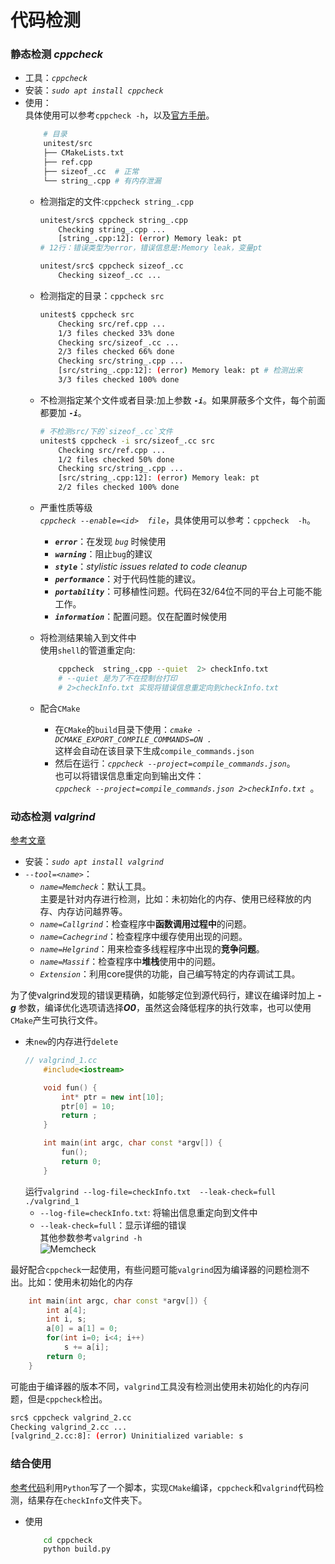 # 代码检测

### 静态检测 ***cppcheck***
+ 工具：*`cppcheck`*
+ 安装：*`sudo apt install cppcheck`*
+ 使用：  
    具体使用可以参考`cppcheck -h`，以及[官方手册](http://cppcheck.net/manual.pdf)。
    ```bash
        # 目录
        unitest/src
        ├── CMakeLists.txt
        ├── ref.cpp
        ├── sizeof_.cc  # 正常
        └── string_.cpp # 有内存泄漏
    ```
    + 检测指定的文件:`cppcheck string_.cpp`
        ```bash
        unitest/src$ cppcheck string_.cpp
            Checking string_.cpp ...
            [string_.cpp:12]: (error) Memory leak: pt 
        # 12行：错误类型为error，错误信息是:Memory leak，变量pt
        
        unitest/src$ cppcheck sizeof_.cc 
            Checking sizeof_.cc ...
        ```
    + 检测指定的目录：`cppcheck src`
        ```bash
        unitest$ cppcheck src
            Checking src/ref.cpp ...
            1/3 files checked 33% done
            Checking src/sizeof_.cc ...
            2/3 files checked 66% done
            Checking src/string_.cpp ...
            [src/string_.cpp:12]: (error) Memory leak: pt # 检测出来
            3/3 files checked 100% done
        ````
    + 不检测指定某个文件或者目录:加上参数 ***`-i`***。如果屏蔽多个文件，每个前面都要加 ***`-i`***。
        ```bash
        # 不检测src/下的`sizeof_.cc`文件
        unitest$ cppcheck -i src/sizeof_.cc src
            Checking src/ref.cpp ...
            1/2 files checked 50% done
            Checking src/string_.cpp ...
            [src/string_.cpp:12]: (error) Memory leak: pt
            2/2 files checked 100% done
        ```
    + 严重性质等级  
        *`cppcheck --enable=<id>  file`*，具体使用可以参考：`cppcheck  -h`。
        + ***`error`***：在发现 *`bug`* 时候使用
        + ***`warning`***：阻止`bug`的建议
        + ***`style`***：*stylistic issues related to code cleanup*
        + ***`performance`***：对于代码性能的建议。
        + ***`portability`***：可移植性问题。代码在32/64位不同的平台上可能不能工作。
        + ***`information`***：配置问题。仅在配置时候使用  
    
    + 将检测结果输入到文件中  
    使用`shell`的管道重定向: 
        ```bash
            cppcheck  string_.cpp --quiet  2> checkInfo.txt 
            # --quiet 是为了不在控制台打印
            # 2>checkInfo.txt 实现将错误信息重定向到checkInfo.txt
        ``` 

    + 配合`CMake`
         + 在`CMake`的`build`目录下使用：*`cmake -DCMAKE_EXPORT_COMPILE_COMMANDS=ON .`*  
         这样会自动在该目录下生成`compile_commands.json` 
         + 然后在运行：*`cppcheck --project=compile_commands.json`*。  
         也可以将错误信息重定向到输出文件：  
         *`cppcheck --project=compile_commands.json 2>checkInfo.txt `*。  

### 动态检测 ***valgrind***
[参考文章](https://www.ibm.com/developerworks/cn/linux/l-cn-valgrind/index.html)
+ 安装：*`sudo apt install valgrind`*
+ *`--tool=<name>`*：
    + *`name=Memcheck`*：默认工具。   
    主要是针对内存进行检测，比如：未初始化的内存、使用已经释放的内存、内存访问越界等。
    + *`name=Callgrind`*：检查程序中**函数调用过程中**的问题。
    + *`name=Cachegrind`*：检查程序中缓存使用出现的问题。
    + *`name=Helgrind`*：用来检查多线程程序中出现的**竞争问题**。
    + *`name=Massif`*：检查程序中**堆栈**使用中的问题。
    + *`Extension`*：利用core提供的功能，自己编写特定的内存调试工具。  

为了使valgrind发现的错误更精确，如能够定位到源代码行，建议在编译时加上 ***-g*** 参数，编译优化选项请选择***O0***，虽然这会降低程序的执行效率，也可以使用`CMake`产生可执行文件。
+ 未`new`的内存进行`delete`   
    ```cpp
    // valgrind_1.cc
        #include<iostream>

        void fun() {
            int* ptr = new int[10];
            ptr[0] = 10;
            return ;
        }

        int main(int argc, char const *argv[]) {
            fun();
            return 0;
        }

    ```
    运行`valgrind --log-file=checkInfo.txt  --leak-check=full   ./valgrind_1  `
    + `--log-file=checkInfo.txt`: 将输出信息重定向到文件中
    + `--leak-check=full`：显示详细的错误  
    其他参数参考`valgrind -h`    
    ![Memcheck](Memcheck.jpg)  

最好配合`cppcheck`一起使用，有些问题可能`valgrind`因为编译器的问题检测不出。比如：使用未初始化的内存
```cpp
    int main(int argc, char const *argv[]) {
        int a[4];
        int i, s;
        a[0] = a[1] = 0;
        for(int i=0; i<4; i++)
            s += a[i];
        return 0;
    }
```
可能由于编译器的版本不同，`valgrind`工具没有检测出使用未初始化的内存问题，但是`cppcheck`检出。
```bash
src$ cppcheck valgrind_2.cc 
Checking valgrind_2.cc ...
[valgrind_2.cc:8]: (error) Uninitialized variable: s
```

### 结合使用
[参考代码](./source_code/cppcheck)利用`Python`写了一个脚本，实现`CMake`编译，`cppcheck`和`valgrind`代码检测，结果存在`checkInfo`文件夹下。
+ 使用  
    ```bash 
        cd cppcheck 
        python build.py
    ```
    